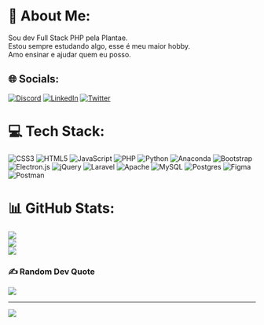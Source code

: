 # 💫 About Me:
Sou dev Full Stack PHP pela Plantae.<br>Estou sempre estudando algo, esse é meu maior hobby.<br>Amo ensinar e ajudar quem eu posso.


## 🌐 Socials:
[![Discord](https://img.shields.io/badge/Discord-%237289DA.svg?logo=discord&logoColor=white)](htttps://discord.gg/Musbah#3519) [![LinkedIn](https://img.shields.io/badge/LinkedIn-%230077B5.svg?logo=linkedin&logoColor=white)](https://br.linkedin.com/in/gabriel-musbah-cardoso-saleh) [![Twitter](https://img.shields.io/badge/Twitter-%231DA1F2.svg?logo=Twitter&logoColor=white)](https://twitter.com/MusbahDev) 

# 💻 Tech Stack:
![CSS3](https://img.shields.io/badge/css3-%231572B6.svg?style=plastic&logo=css3&logoColor=white) ![HTML5](https://img.shields.io/badge/html5-%23E34F26.svg?style=plastic&logo=html5&logoColor=white) ![JavaScript](https://img.shields.io/badge/javascript-%23323330.svg?style=plastic&logo=javascript&logoColor=%23F7DF1E) ![PHP](https://img.shields.io/badge/php-%23777BB4.svg?style=plastic&logo=php&logoColor=white) ![Python](https://img.shields.io/badge/python-3670A0?style=plastic&logo=python&logoColor=ffdd54) ![Anaconda](https://img.shields.io/badge/Anaconda-%2344A833.svg?style=plastic&logo=anaconda&logoColor=white) ![Bootstrap](https://img.shields.io/badge/bootstrap-%23563D7C.svg?style=plastic&logo=bootstrap&logoColor=white) ![Electron.js](https://img.shields.io/badge/Electron-191970?style=plastic&logo=Electron&logoColor=white) ![jQuery](https://img.shields.io/badge/jquery-%230769AD.svg?style=plastic&logo=jquery&logoColor=white) ![Laravel](https://img.shields.io/badge/laravel-%23FF2D20.svg?style=plastic&logo=laravel&logoColor=white) ![Apache](https://img.shields.io/badge/apache-%23D42029.svg?style=plastic&logo=apache&logoColor=white) ![MySQL](https://img.shields.io/badge/mysql-%2300f.svg?style=plastic&logo=mysql&logoColor=white) ![Postgres](https://img.shields.io/badge/postgres-%23316192.svg?style=plastic&logo=postgresql&logoColor=white) 	![Figma](https://img.shields.io/badge/figma-%23F24E1E.svg?style=plastic&logo=figma&logoColor=white) ![Postman](https://img.shields.io/badge/Postman-FF6C37?style=plastic&logo=postman&logoColor=white)
# 📊 GitHub Stats:
![](https://github-readme-stats.vercel.app/api?username=GabrielMusbah&theme=radical&hide_border=false&include_all_commits=true&count_private=false)<br/>
![](https://github-readme-streak-stats.herokuapp.com/?user=GabrielMusbah&theme=radical&hide_border=false)<br/>
![](https://github-readme-stats.vercel.app/api/top-langs/?username=GabrielMusbah&theme=radical&hide_border=false&include_all_commits=true&count_private=false&layout=compact)

### ✍️ Random Dev Quote
![](https://quotes-github-readme.vercel.app/api?type=vetical&theme=radical)

---
[![](https://visitcount.itsvg.in/api?id=GabrielMusbah&icon=9&color=11)](https://visitcount.itsvg.in)

<!-- Proudly created with GPRM ( https://gprm.itsvg.in ) -->
